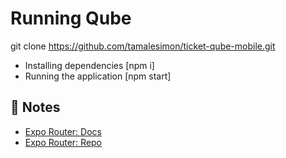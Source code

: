 # Running Qube

git clone https://github.com/tamalesimon/ticket-qube-mobile.git

- Installing dependencies [npm i]
- Running the application [npm start]

## 📝 Notes

- [Expo Router: Docs](https://expo.github.io/router)
- [Expo Router: Repo](https://github.com/expo/router)
